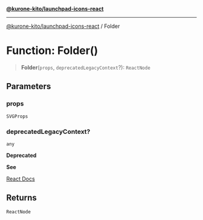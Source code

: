 [**@kurone-kito/launchpad-icons-react**](../README.md)

***

[@kurone-kito/launchpad-icons-react](../globals.md) / Folder

# Function: Folder()

> **Folder**(`props`, `deprecatedLegacyContext`?): `ReactNode`

## Parameters

### props

`SVGProps`

### deprecatedLegacyContext?

`any`

**Deprecated**

**See**

[React Docs](https://legacy.reactjs.org/docs/legacy-context.html#referencing-context-in-lifecycle-methods)

## Returns

`ReactNode`
